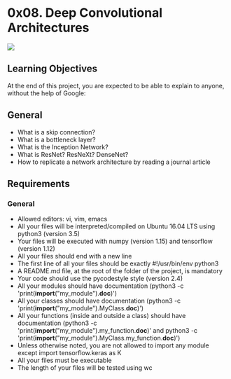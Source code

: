 # 0x08. Deep Convolutional Architectures


<img src="https://www.mdpi.com/entropy/entropy-19-00242/article_deploy/html/images/entropy-19-00242-g001.png">

## Learning Objectives

At the end of this project, you are expected to be able to explain to anyone, without the help of Google:

## General
* What is a skip connection?
* What is a bottleneck layer?
* What is the Inception Network?
* What is ResNet? ResNeXt? DenseNet?
* How to replicate a network architecture by reading a journal article

## Requirements

### General

* Allowed editors: vi, vim, emacs
* All your files will be interpreted/compiled on Ubuntu 16.04 LTS using python3 (version 3.5)
* Your files will be executed with numpy (version 1.15) and tensorflow (version 1.12)
* All your files should end with a new line
* The first line of all your files should be exactly #!/usr/bin/env python3
* A README.md file, at the root of the folder of the project, is mandatory
* Your code should use the pycodestyle style (version 2.4)
* All your modules should have documentation (python3 -c 'print(__import__("my_module").__doc__)')
* All your classes should have documentation (python3 -c 'print(__import__("my_module").MyClass.__doc__)')
* All your functions (inside and outside a class) should have documentation (python3 -c 'print(__import__("my_module").my_function.__doc__)' and python3 -c 'print(__import__("my_module").MyClass.my_function.__doc__)')
* Unless otherwise noted, you are not allowed to import any module except import tensorflow.keras as K
* All your files must be executable
* The length of your files will be tested using wc